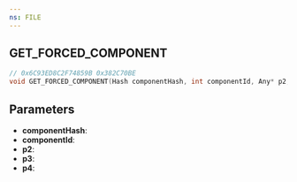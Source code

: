 ```yaml
---
ns: FILE
---
```

## GET_FORCED_COMPONENT

```c
// 0x6C93ED8C2F74859B 0x382C70BE
void GET_FORCED_COMPONENT(Hash componentHash, int componentId, Any* p2, Any* p3, Any* p4);
```


## Parameters
* **componentHash**: 
* **componentId**: 
* **p2**: 
* **p3**: 
* **p4**: 

